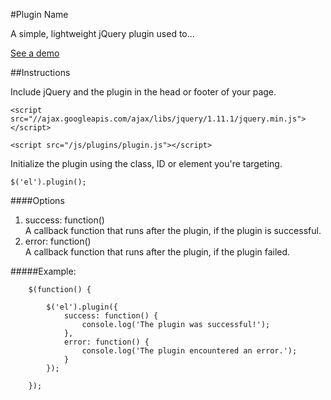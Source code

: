 #Plugin Name

A simple, lightweight jQuery plugin used to...

<a href="" target="_blank" title="See a demo of this plugin">See a demo</a>

##Instructions

Include jQuery and the plugin in the head or footer of your page.

    <script src="//ajax.googleapis.com/ajax/libs/jquery/1.11.1/jquery.min.js"></script>
    
    <script src="/js/plugins/plugin.js"></script>
    
Initialize the plugin using the class, ID or element you're targeting. 

	$('el').plugin();
	
####Options

<ol>

<li>
success: function()
<br />A callback function that runs after the plugin, if the plugin is successful.
</li>

<li>
error: function()
<br />A callback function that runs after the plugin, if the plugin failed.
</li>

</ol>

#####Example:

		$(function() {
			
			$('el').plugin({
				success: function() {
					console.log('The plugin was successful!');
				},
				error: function() {
					console.log('The plugin encountered an error.');
				}
			});
				
		});